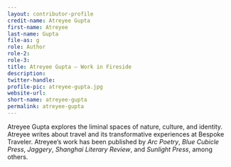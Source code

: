 ```yaml
---
layout: contributor-profile
credit-name: Atreyee Gupta
first-name: Atreyee
last-name: Gupta
file-as: g
role: Author
role-2:
role-3:
title: Atreyee Gupta — Work in Fireside
description:
twitter-handle: 
profile-pic: atreyee-gupta.jpg
website-url:
short-name: atreyee-gupta
permalink: atreyee-gupta
---
```

Atreyee Gupta explores the liminal spaces of nature, culture, and identity. Atreyee writes about travel and its transformative experiences at Bespoke Traveler. Atreyee’s work has been published by _Arc Poetry_, _Blue Cubicle Press_, _Jaggery_, _Shanghai Literary Review_, and _Sunlight Press_, among others.
